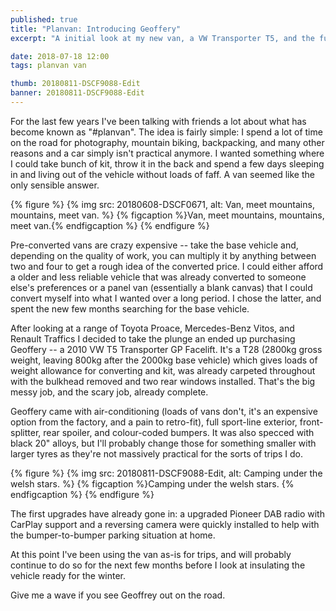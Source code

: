 ```yaml
---
published: true
title: "Planvan: Introducing Geoffery"
excerpt: "A initial look at my new van, a VW Transporter T5, and the future plans for it"

date: 2018-07-18 12:00
tags: planvan van

thumb: 20180811-DSCF9088-Edit
banner: 20180811-DSCF9088-Edit
---
```


For the last few years I've been talking with friends a lot about what has become known as "#planvan". The idea is fairly simple: I spend a lot of time on the road for photography, mountain biking, backpacking, and many other reasons and a car simply isn't practical anymore. I wanted something where I could take bunch of kit, throw it in the back and spend a few days sleeping in and living out of the vehicle without loads of faff. A van seemed like the only sensible answer. 

{% figure %}
  {% img src: 20180608-DSCF0671, alt: Van, meet mountains, mountains, meet van. %}
  {% figcaption %}Van, meet mountains, mountains, meet van.{% endfigcaption %}
{% endfigure %}

Pre-converted vans are crazy expensive -- take the base vehicle and, depending on the quality of work, you can multiply it by anything between two and four to get a rough idea of the converted price. I could either afford a older and less reliable vehicle that was already converted to someone else's preferences or a panel van (essentially a blank canvas) that I could convert myself into what I wanted over a long period. I chose the latter, and spent the new few months searching for the base vehicle. 

After looking at a range of Toyota Proace, Mercedes-Benz Vitos, and Renault Traffics I decided to take the plunge an ended up purchasing Geoffery -- a 2010 VW T5 Transporter GP Facelift. It's a T28 (2800kg gross weight, leaving 800kg after the 2000kg base vehicle) which gives loads of weight allowance for converting and kit, was already carpeted throughout with the bulkhead removed and two rear windows installed. That's the big messy job, and the scary job, already complete. 

Geoffery came with air-conditioning (loads of vans don't, it's an expensive option from the factory, and a pain to retro-fit), full sport-line exterior, front-splitter, rear spoiler, and colour-coded bumpers. It was also specced with black 20" alloys, but I'll probably change those for something smaller with larger tyres as they're not massively practical for the sorts of trips I do. 

{% figure %}
  {% img src: 20180811-DSCF9088-Edit, alt: Camping under the welsh stars. %}
  {% figcaption %}Camping under the welsh stars. {% endfigcaption %}
{% endfigure %}

The first upgrades have already gone in: a upgraded Pioneer DAB radio with CarPlay support and a reversing camera were quickly installed to help with the bumper-to-bumper parking situation at home. 

At this point I've been using the van as-is for trips, and will probably continue to do so for the next few months before I look at insulating the vehicle ready for the winter.

Give me a wave if you see Geoffrey out on the road. 